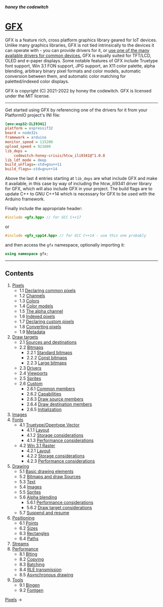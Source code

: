 ##### honey the codewitch
# [GFX](https://honeythecodewitch.com/gfx)


GFX is a feature rich, cross platform graphics library geared for IoT devices. Unlike many graphics libraries, GFX is not tied intrinsically to the devices it can operate with - you can provide drivers for it, or [use one of the many available drivers for common devices.](https://github.com/codewitch-honey-crisis/gfx_libraries) GFX is equally suited for TFT/LCD, OLED and e-paper displays. Some notable features of GFX include Truetype font support, Win 3.1 FON support, JPG support, an X11 color palette, alpha blending, arbitrary binary pixel formats and color models, automatic conversion between them, and automatic color matching for paletted/indexed color displays.

GFX is copyright (C) 2021-2022 by honey the codewitch. GFX is licensed under the MIT license.

---
Get started using GFX by referencing one of the drivers for it from your PlatformIO project's INI file:
```ini
[env:esp32-ILI9341]
platform = espressif32
board = node32s
framework = arduino
monitor_speed = 115200
upload_speed = 921600
lib_deps = 
	codewitch-honey-crisis/htcw_ili9341@^1.0.8
lib_ldf_mode = deep
build_unflags=-std=gnu++11
build_flags=-std=gnu++14
```
Above the last 4 entries starting at `lib_deps` are what include GFX and make it available, in this case by way of including the htcw_ili9341 driver library for GFX, which will also include GFX in your project. The build flags are to update C++ to GNU C++14 which is necessary for GFX to be used with the Arduino framework.

Finally include the appropriate header:
```cpp
#include <gfx.hpp> // for GCC C++17
```
or
```cpp
#include <gfx_cpp14.hpp> // for GCC C++14 - use this one probably
```
and then access the `gfx` namespace, optionally importing it:
```cpp
using namespace gfx;
```
___

## Contents

1. [Pixels](pixels.md)
    - 1.1 [Declaring common pixels](pixels.md#1.1)
    - 1.2 [Channels](pixels.md#1.2)
    - 1.3 [Colors](pixels.md#1.3)
    - 1.4 [Color models](pixels.md#1.4)
    - 1.5 [The alpha channel](pixels.md#1.5)
    - 1.6 [Indexed pixels](pixels.md#1.6)
    - 1.7 [Declaring custom pixels](pixels.md#1.7)
    - 1.8 [Converting pixels](pixels.md#1.8)
    - 1.9 [Metadata](pixels.md#1.9)
2. [Draw targets](draw_targets.md)
    - 2.1 [Sources and destinations](draw_targets.md#2.1)
    - 2.2 [Bitmaps](draw_targets.md#2.2)
         - 2.2.1 [Standard bitmaps](draw_targets.md#2.2.1)
         - 2.2.2 [Const bitmaps](draw_targets.md#2.2.2)
         - 2.2.3 [Large bitmaps](draw_targets.md#2.2.3)
    - 2.3 [Drivers](draw_targets.md#2.3)
    - 2.4 [Viewports](draw_targets.md#2.4)
    - 2.5 [Sprites](draw_targets.md#2.5)
    - 2.6 [Custom](draw_targets.md#2.6)
        - 2.6.1 [Common members](draw_targets.md#2.6.1)
        - 2.6.2 [Capabilities](.draw_targets.md#2.6.2)
        - 2.6.3 [Draw source members](draw_targets.md#2.6.3)
        - 2.6.4 [Draw destination members](draw_targets.md#2.6.4)
        - 2.6.5 [Initialization](draw_targets.md#2.6.5)
3. [Images](images.md)
4. [Fonts](fonts.md)
    - 4.1 [Truetype/Opentype Vector](fonts.md#4.1)
      - 4.1.1 [Layout](fonts.md#4.1.1)
      - 4.1.2 [Storage considerations](fonts.md#4.1.2)
      - 4.1.3 [Performance considerations](fonts.md#4.1.3)
    - 4.2 [Win 3.1 Raster](fonts.md#4.2)
      - 4.2.1 [Layout](fonts.md#4.2.1)
      - 4.2.2 [Storage considerations](fonts.md#4.2.2)
      - 4.2.3 [Performance considerations](fonts.md#4.2.3)
5. [Drawing](drawing.md)
    - 5.1 [Basic drawing elements](drawing.md#5.1)
    - 5.2 [Bitmaps and draw Sources](drawing.md#5.2)
    - 5.3 [Text](drawing.md#5.3)
    - 5.4 [Images](drawing.md#5.4)
    - 5.5 [Sprites](drawing.md#5.5)
    - 5.6 [Alpha blending](drawing.md#5.6)
      - 5.6.1 [Performance considerations](drawing.md#5.6.1)
      - 5.6.2 [Draw target considerations](drawing.md#5.6.2)
    - 5.7 [Suspend and resume](drawing.md#5.7)
6. [Positioning](positioning.md)
    - 6.1 [Points](positioning.md#6.1)
    - 6.2 [Sizes](positioning.md#6.2)
    - 6.3 [Rectangles](positioning.md#6.3)
    - 6.4 [Paths](positioning.md#6.4)
7. [Streams](streams.md)
8. [Performance](performance.md)
   - 8.1 [Blting](performance.md#8.1)
   - 8.2 [Copying](performance.md#8.2)
   - 8.3 [Batching](performance.md#8.3)
   - 8.4 [RLE transmission](performance.md#8.4)
   - 8.5 [Asynchronous drawing](performance.md#8.5)
9. [Tools](tools.md)
   - 9.1 [Bingen](tools.md#9.1)
   - 9.2 [Fontgen](tools.md#9.2)

[Pixels](pixels.md) →